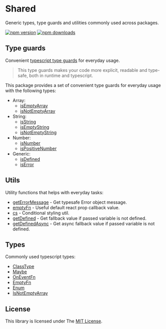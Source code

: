 # Shared

Generic types, type guards and utilities commonly used across packages.

[![npm version](https://badge.fury.io/js/%40rnw-community%2Fshared.svg)](https://badge.fury.io/js/%40rnw-community%2Fshared)
[![npm downloads](https://img.shields.io/npm/dm/%40rnw-community%2Fshared.svg)](https://www.npmjs.com/package/%40rnw-community%2Fshared)

## Type guards

Convenient [typescript type guards](https://www.typescriptlang.org/docs/handbook/2/narrowing.html#using-type-predicates) for everyday usage.

> This type guards makes your code more explicit, readable and type-safe, both in runtime and typescript.

This package provides a set of convenient type guards for everyday usage with the following types:

- Array:
  - [isEmptyArray](src/type-guard/array/is-empty-array/is-empty-array.md)
  - [isNotEmptyArray](src/type-guard/array/is-not-empty-array/is-not-empty-array.md)
- String:
  - [isString](src/type-guard/string/is-string/is-string.md)
  - [isEmptyString](src/type-guard/string/is-empty-string/is-empty-string.md)
  - [isNotEmptyString](src/type-guard/string/is-not-empty-string/is-not-empty-string.md)
- Number:
  - [isNumber](src/type-guard/number/is-number/is-number.md)
  - [isPositiveNumber](src/type-guard/number/is-positive-number/is-positive-number.md)
- Generic:
  - [isDefined](src/type-guard/generic/is-defined/is-defined.md)
  - [isError](src/type-guard/generic/is-error/is-error.md)

## Utils

Utility functions that helps with everyday tasks:
- [getErrorMessage](src/util/get-error-message/get-error-message.md) - Get typesafe Error object message.
- [emptyFn](src/util/empty-fn/empty-fn.md) - Useful default react prop callback value.
- [cs](src/util/cs/cs.md) - Conditional styling util.
- [getDefined](src/util/get-defined/get-defined.md) - Get fallback value if passed variable is not defined.
- [getDefinedAsync](src/util/get-defined-async/get-defined-async.md) - Get async fallback value if passed variable is not defined.

## Types

Commonly used typescript types:

- [ClassType](src/type/class-type/class.type.md)
- [Maybe](src/type/maybe-type/maybe.type.md)
- [OnEventFn](src/type/on-event-fn-type/on-event-fn.type.md)
- [EmptyFn](src/type/empty-fn-type/empty-fn.type.md)
- [Enum](src/type/enum-type/enum-type.md)
- [IsNotEmptyArray](src/type/is-not-empty-array-type/is-not-empty-array.type.md)

## License

This library is licensed under The [MIT License](./LICENSE.md).

